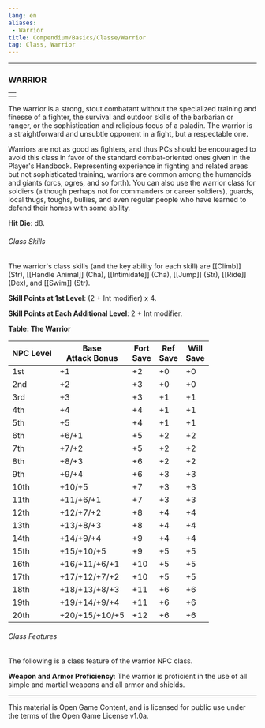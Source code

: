 ```yaml
---
lang: en
aliases:
 - Warrior
title: Compendium/Basics/Classe/Warrior
tag: Class, Warrior
---
```


---

### WARRIOR

|   |
|---|
||

The warrior is a strong, stout combatant without the specialized training and finesse of a fighter, the survival and outdoor skills of the barbarian or ranger, or the sophistication and religious focus of a paladin. The warrior is a straightforward and unsubtle opponent in a fight, but a respectable one.

Warriors are not as good as fighters, and thus PCs should be encouraged to avoid this class in favor of the standard combat-oriented ones given in the Player's Handbook. Representing experience in fighting and related areas but not sophisticated training, warriors are common among the humanoids and giants (orcs, ogres, and so forth). You can also use the warrior class for soldiers (although perhaps not for commanders or career soldiers), guards, local thugs, toughs, bullies, and even regular people who have learned to defend their homes with some ability.

**Hit Die**: d8.

###### Class Skills

The warrior's class skills (and the key ability for each skill) are [[Climb]] (Str), [[Handle Animal]] (Cha), [[Intimidate]] (Cha), [[Jump]] (Str), [[Ride]] (Dex), and [[Swim]] (Str).

**Skill Points at 1st Level**: (2 + Int modifier) x 4.

**Skill Points at Each Additional Level**: 2 + Int modifier.

**Table: The Warrior**

|NPC Level|Base  <br>Attack Bonus|Fort  <br>Save|Ref  <br>Save|Will  <br>Save|
|---|---|---|---|---|
|1st|+1|+2|+0|+0|
|2nd|+2|+3|+0|+0|
|3rd|+3|+3|+1|+1|
|4th|+4|+4|+1|+1|
|5th|+5|+4|+1|+1|
|6th|+6/+1|+5|+2|+2|
|7th|+7/+2|+5|+2|+2|
|8th|+8/+3|+6|+2|+2|
|9th|+9/+4|+6|+3|+3|
|10th|+10/+5|+7|+3|+3|
|11th|+11/+6/+1|+7|+3|+3|
|12th|+12/+7/+2|+8|+4|+4|
|13th|+13/+8/+3|+8|+4|+4|
|14th|+14/+9/+4|+9|+4|+4|
|15th|+15/+10/+5|+9|+5|+5|
|16th|+16/+11/+6/+1|+10|+5|+5|
|17th|+17/+12/+7/+2|+10|+5|+5|
|18th|+18/+13/+8/+3|+11|+6|+6|
|19th|+19/+14/+9/+4|+11|+6|+6|
|20th|+20/+15/+10/+5|+12|+6|+6|

###### Class Features

The following is a class feature of the warrior NPC class.

**Weapon and Armor Proficiency**: The warrior is proficient in the use of all simple and martial weapons and all armor and shields.

---

This material is Open Game Content, and is licensed for public use under the terms of the Open Game License v1.0a.
